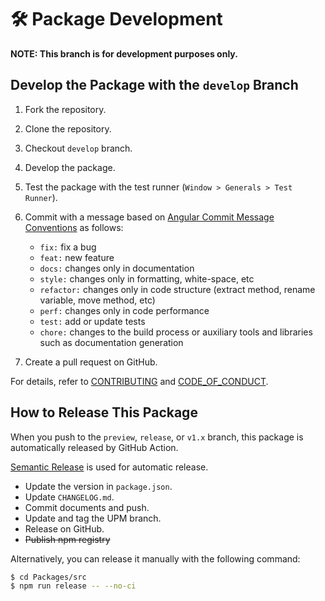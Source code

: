 # 🛠 Package Development

**NOTE: This branch is for development purposes only.**

## Develop the Package with the `develop` Branch

1. Fork the repository.
2. Clone the repository.
3. Checkout `develop` branch.
4. Develop the package.
5. Test the package with the test runner (`Window > Generals > Test Runner`).
6. Commit with a message based
   on [Angular Commit Message Conventions](https://gist.github.com/stephenparish/9941e89d80e2bc58a153) as follows:

    - `fix:` fix a bug
    - `feat:` new feature
    - `docs:` changes only in documentation
    - `style:` changes only in formatting, white-space, etc
    - `refactor:` changes only in code structure (extract method, rename variable, move method, etc)
    - `perf:` changes only in code performance
    - `test:` add or update tests
    - `chore:` changes to the build process or auxiliary tools and libraries such as documentation generation

7. Create a pull request on GitHub.

For details, refer to [CONTRIBUTING](https://github.com/mob-sakai/ParticleEffectForUGUI/blob/main/CONTRIBUTING.md)
and [CODE_OF_CONDUCT](https://github.com/mob-sakai/ParticleEffectForUGUI/blob/main/CODE_OF_CONDUCT.md).

## How to Release This Package

When you push to the `preview`, `release`, or `v1.x` branch, this package is automatically released by GitHub Action.

[Semantic Release](https://semantic-release.gitbook.io/semantic-release/) is used for automatic release.

- Update the version in `package.json`.
- Update `CHANGELOG.md`.
- Commit documents and push.
- Update and tag the UPM branch.
- Release on GitHub.
- ~~Publish npm registry~~

Alternatively, you can release it manually with the following command:

```bash
$ cd Packages/src
$ npm run release -- --no-ci
```